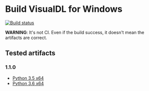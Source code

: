 # Build VisualDL for Windows

[![Build status](https://ci.appveyor.com/api/projects/status/kbvs3etqki06duj1?svg=true)](https://ci.appveyor.com/project/oraoto/visualdl-windows-build)

**WARNING**: It's not CI. Even if the build success, it doesn't mean the artifacts are correct.

## Tested artifacts

### 1.1.0

+ [Python 3.5 x64](https://ci.appveyor.com/project/oraoto/visualdl-windows-build/build/job/5cyniswhs1xv9nlh/artifacts)
+ [Python 3.6 x64](https://ci.appveyor.com/project/oraoto/visualdl-windows-build/build/job/ttu9jtk1kge0nm7g/artifacts)

